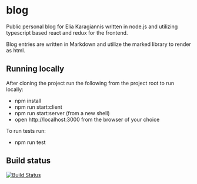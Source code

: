 blog
====

Public personal blog for Elia Karagiannis written in node.js and utilizing 
typescript based react and redux for the frontend.

Blog entries are written in Markdown and utilize the marked library to render as html.

## Running locally

After cloning the project run the following from the project root to run locally:
- npm install
- npm run start:client
- npm run start:server (from a new shell)
- open http://localhost:3000 from the browser of your choice

To run tests run:
- npm run test

## Build status

[![Build Status](https://nextline.visualstudio.com/_apis/public/build/definitions/f5929b14-1593-4039-8984-a92fe4eea9a6/37/badge)](https://nextline.visualstudio.com/Blog/_build/index?definitionId=37)
